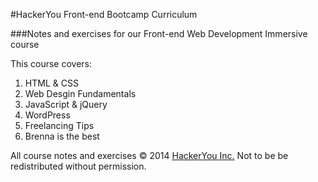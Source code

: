 #HackerYou Front-end Bootcamp Curriculum

###Notes and exercises for our Front-end Web Development Immersive course

This course covers:

1. HTML & CSS
2. Web Desgin Fundamentals
3. JavaScript & jQuery
4. WordPress
5. Freelancing Tips
6. Brenna is the best

All course notes and exercises &copy; 2014 [HackerYou Inc.](http://hackeryou.com) Not to be be redistributed without permission.
